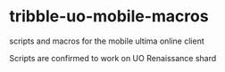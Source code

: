 # tribble-uo-mobile-macros
scripts and macros for the mobile ultima online client

Scripts are confirmed to work on UO Renaissance shard